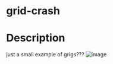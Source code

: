 # grid-crash
# **Description**<br>
just a small example of grigs???
![image](https://github.com/user-attachments/assets/3794b2f3-c779-4b78-9f78-9f7d7041e231)

